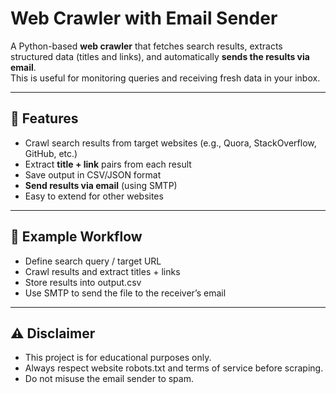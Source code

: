 # Web Crawler with Email Sender

A Python-based **web crawler** that fetches search results, extracts structured data (titles and links), and automatically **sends the results via email**.  
This is useful for monitoring queries and receiving fresh data in your inbox.

---

## 📌 Features
- Crawl search results from target websites (e.g., Quora, StackOverflow, GitHub, etc.)  
- Extract **title + link** pairs from each result  
- Save output in CSV/JSON format  
- **Send results via email** (using SMTP)  
- Easy to extend for other websites  

---

## 📝 Example Workflow
- Define search query / target URL
- Crawl results and extract titles + links
- Store results into output.csv
- Use SMTP to send the file to the receiver’s email

---

## ⚠️ Disclaimer
- This project is for educational purposes only.
- Always respect website robots.txt and terms of service before scraping.
- Do not misuse the email sender to spam.
